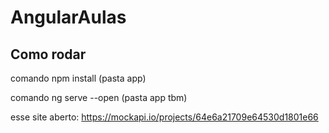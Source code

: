 # AngularAulas

## Como rodar

comando npm install (pasta app)

comando ng serve --open (pasta app tbm)

esse site aberto:  https://mockapi.io/projects/64e6a21709e64530d1801e66

